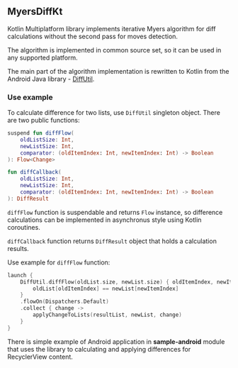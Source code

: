 ## MyersDiffKt

Kotlin Multiplatform library implements iterative Myers algorithm for diff calculations without the second pass for moves detection.

The algorithm is implemented in common source set, so it can be used in any supported platform.

The main part of the algorithm implementation is rewritten to Kotlin from the Android Java library - [DiffUtil](https://developer.android.com/reference/android/support/v7/util/DiffUtil).

### Use example

To calculate difference for two lists, use `DiffUtil` singleton object. There are two public functions:

```kotlin
suspend fun diffFlow(
    oldListSize: Int,
    newListSize: Int,
    comparator: (oldItemIndex: Int, newItemIndex: Int) -> Boolean
): Flow<Change>
```

```kotlin
fun diffCallback(
    oldListSize: Int,
    newListSize: Int,
    comparator: (oldItemIndex: Int, newItemIndex: Int) -> Boolean
): DiffResult
```

`diffFlow` function is suspendable and returns `Flow` instance, so difference calculations can be implemented in asynchronus style using Kotlin coroutines.

`diffCallback` function returns `DiffResult` object that holds a calculation results.

Use example for `diffFlow` function:

```kotlin
launch {
    DiffUtil.diffFlow(oldList.size, newList.size) { oldItemIndex, newItemIndex ->
        oldList[oldItemIndex] == newList[newItemIndex]
    }
    .flowOn(Dispatchers.Default)
    .collect { change ->
        applyChangeToLists(resultList, newList, change)
    }
}
```

There is simple example of Android application in **sample-android** module that uses the library to calculating and applying differences for RecyclerView content.



